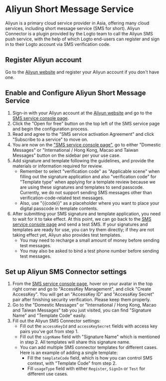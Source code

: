 # Aliyun Short Message Service

Aliyun is a primary cloud service provider in Asia, offering many cloud services, including short message service (SMS for short). Aliyun Connector is a plugin provided by the Logto team to call the Aliyun SMS push service, with the help of which Logto end-users can register and sign in to their Logto account via SMS verification code.

## Register Aliyun account

Go to the [Aliyun website](https://cn.aliyun.com/) and register your Aliyun account if you don't have one.

## Enable and Configure Aliyun Short Message Service

1. Sign-in with your Aliyun account at the [Aliyun website](https://cn.aliyun.com/) and go to the [SMS service console page](https://www.aliyun.com/product/sms).
2. Click the "Open for free" button on the top left of the SMS service page and begin the configuration process.
3. Read and agree to the "SMS service activation Agreement" and click "Subscribe to a service" to move on.
4. You are now on the ["SMS service console page"](https://dysms.console.aliyun.com/overview), go to either "Domestic Messages" or "International / Hong Kong, Macao and Taiwan Messages" button on the sidebar per your use case.
5. Add signature and template following the guidelines, and provide the materials or information required for review.
    - Remember to select "verification code" as "Applicable scene" when filling out the signature application and also "verification code" for "Template type" when applying for a template review because we are using these signatures and templates to send passcode. Currently, we do not support sending SMS messages other than verification-code-related text messages.
    - Also, use "{{code}}" as a placeholder where you want to place your digital passcode in template contents.
6. After submitting your SMS signature and template application, you need to wait for it to take effect. At this point, we can go back to the [SMS service console page](https://dysms.console.aliyun.com/overview) and send a test SMS. If your signatures and templates are ready for use, you can try them directly; if they are not taking effect yet, Aliyun also provides test templates.
    - You may need to recharge a small amount of money before sending test messages.
    - You may also be asked to bind a test phone number before sending test messages.

## Set up Aliyun SMS Connector settings

1. From the [SMS service console page](https://dysms.console.aliyun.com/overview), hover on your avatar in the top right corner and go to "AccessKey Management", and click "Create AccessKey". You will get an "AccessKey ID" and "AccessKey Secret" pair after finishing security verification. Please keep them properly.
2. Go to the "Domestic Messages" or "International / Hong Kong, Macao and Taiwan Messages" tab you just visited, you can find "Signature Name" and "Template Code" easily.
3. Fill out the Aliyun SMS Connector settings:
    - Fill out the `accessKeyId` and `accessKeySecret` fields with access key pairs you've got from step 1.
    - Fill out the `signName` field with "Signature Name" which is mentioned in step 2. All templates will share this signature name.
    - You can add multiple SMS connector templates for different cases. Here is an example of adding a single template:
        - Fill the `templateCode` field, which is how you can control SMS context, with "Template Code" from step 2.
        - Fill `usageType` field with either `Register`, `SignIn` or `Test` for different use cases.
